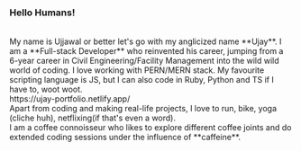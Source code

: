### Hello Humans!
<br>
My name is Ujjawal or better let's go with my anglicized name **Ujay**. I am a **Full-stack Developer** who reinvented his career, jumping from a 6-year career in Civil Engineering/Facility Management into the wild wild world of coding. I love working with PERN/MERN stack. My favourite scripting language is JS, but I can also code in Ruby, Python and TS if I have to, woot woot.
<br>
https://ujay-portfolio.netlify.app/
<br>
Apart from coding and making real-life projects, I love to run, bike, yoga (cliche huh), netflixing(if that's even a word).
<br>
I am a coffee connoisseur who likes to explore different coffee joints and do extended coding sessions under the influence of **caffeine**.

